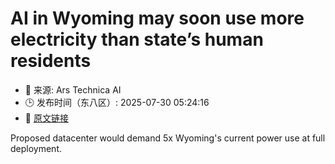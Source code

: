 # AI in Wyoming may soon use more electricity than state’s human residents
- 📅 来源: Ars Technica AI
- 🕒 发布时间（东八区）: 2025-07-30 05:24:16
- 🔗 [原文链接](https://arstechnica.com/information-technology/2025/07/ai-in-wyoming-may-soon-use-more-electricity-than-states-human-residents/)

Proposed datacenter would demand 5x Wyoming's current power use at full deployment.
